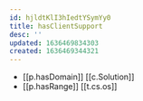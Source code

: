 ```yaml
---
id: hjldtKlI3hIedtYSymYy0
title: hasClientSupport
desc: ''
updated: 1636469834303
created: 1636469344321
---
```


- [[p.hasDomain]] [[c.Solution]]
- [[p.hasRange]] [[t.cs.os]]
